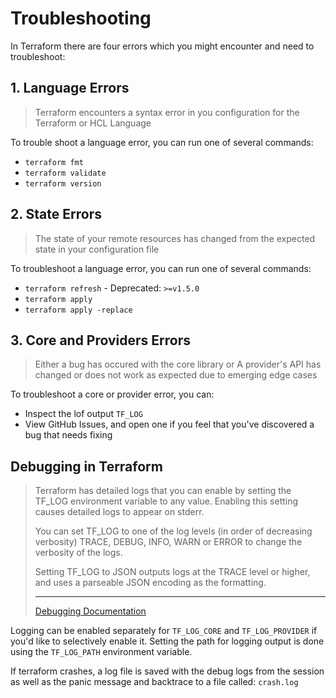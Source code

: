 # Troubleshooting

In Terraform there are four errors which you might encounter and need to troubleshoot:

## 1. Language Errors

> Terraform encounters a syntax error in you configuration for the Terraform
> or HCL Language

To trouble shoot a language error, you can run one of several commands:

-   `terraform fmt`
-   `terraform validate`
-   `terraform version`

## 2. State Errors

> The state of your remote resources has changed from the expected state in your
> configuration file

To troubleshoot a language error, you can run one of several commands:

-   `terraform refresh` - Deprecated: `>=v1.5.0`
-   `terraform apply`
-   `terraform apply -replace`

## 3. Core and Providers Errors

> Either a bug has occured with the core library or A provider's API has changed
> or does not work as expected due to emerging edge cases

To troubleshoot a core or provider error, you can:

-   Inspect the lof output `TF_LOG`
-   View GitHub Issues, and open one if you feel that you've discovered a bug that
    needs fixing

## Debugging in Terraform

> Terraform has detailed logs that you can enable by setting the TF_LOG environment
> variable to any value. Enabling this setting causes detailed logs to appear on stderr.
>
> You can set TF_LOG to one of the log levels (in order of decreasing verbosity)
> TRACE, DEBUG, INFO, WARN or ERROR to change the verbosity of the logs.
>
> Setting TF_LOG to JSON outputs logs at the TRACE level or higher, and uses a
> parseable JSON encoding as the formatting.
>
> ---
>
> [Debugging Documentation](https://developer.hashicorp.com/terraform/internals/debugging)

Logging can be enabled separately for `TF_LOG_CORE` and `TF_LOG_PROVIDER` if you'd
like to selectively enable it. Setting the path for logging output is done using the
`TF_LOG_PATH` environment variable.

If terraform crashes, a log file is saved with the debug logs from the session
as well as the panic message and backtrace to a file called: `crash.log`
